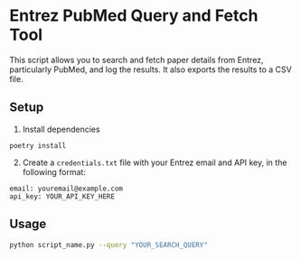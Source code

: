 # Entrez PubMed Query and Fetch Tool

This script allows you to search and fetch paper details from Entrez, particularly PubMed, and log the results. It also exports the results to a CSV file.


## Setup
1. Install dependencies
```
poetry install
```

2. Create a `credentials.txt` file with your Entrez email and API key, in the following format:
```
email: youremail@example.com
api_key: YOUR_API_KEY_HERE

```

## Usage

```bash
python script_name.py --query "YOUR_SEARCH_QUERY"
